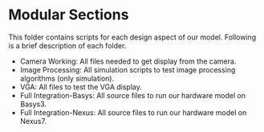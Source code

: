 # Modular Sections
This folder contains scripts for each design aspect of our model. Following is a brief description of each folder.

- Camera Working: All files needed to get display from the camera.
- Image Processing: All simulation scripts to test image processing algorithms (only simulation).
- VGA: All files to test the VGA display.
- Full Integration-Basys: All source files to run our hardware model on Basys3.
- Full Integration-Nexus: All source files to run our hardware model on Nexus7.
